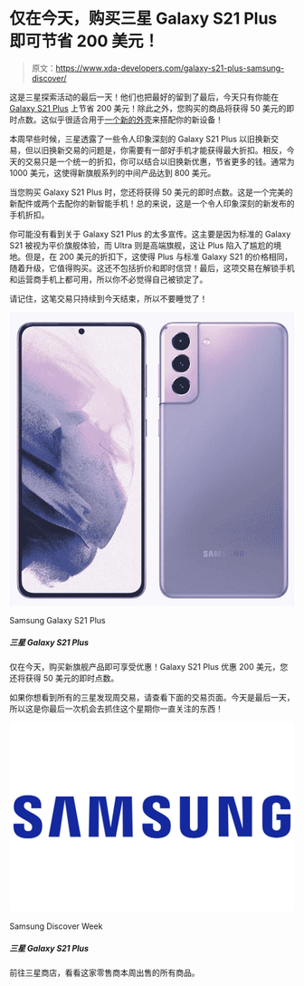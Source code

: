 # 仅在今天，购买三星 Galaxy S21 Plus 即可节省 200 美元！

> 原文：<https://www.xda-developers.com/galaxy-s21-plus-samsung-discover/>

这是三星探索活动的最后一天！他们也把最好的留到了最后，今天只有你能在 [Galaxy S21 Plus](https://www.xda-developers.com/samsung-galaxy-s21/) 上节省 200 美元！除此之外，您购买的商品将获得 50 美元的即时点数。这似乎很适合用于[一个新的外壳](https://www.xda-developers.com/best-galaxy-s21-plus-cases/)来搭配你的新设备！

本周早些时候，三星透露了一些令人印象深刻的 Galaxy S21 Plus 以旧换新交易，但以旧换新交易的问题是，你需要有一部好手机才能获得最大折扣。相反，今天的交易只是一个统一的折扣，你可以结合以旧换新优惠，节省更多的钱。通常为 1000 美元，这使得新旗舰系列的中间产品达到 800 美元。

当您购买 Galaxy S21 Plus 时，您还将获得 50 美元的即时点数。这是一个完美的新配件或两个去配你的新智能手机！总的来说，这是一个令人印象深刻的新发布的手机折扣。

你可能没有看到关于 Galaxy S21 Plus 的太多宣传。这主要是因为标准的 Galaxy S21 被视为平价旗舰体验，而 Ultra 则是高端旗舰，这让 Plus 陷入了尴尬的境地。但是，在 200 美元的折扣下，这使得 Plus 与标准 Galaxy S21 的价格相同，随着升级，它值得购买。这还不包括折价和即时信贷！最后，这项交易在解锁手机和运营商手机上都可用，所以你不必觉得自己被锁定了。

请记住，这笔交易只持续到今天结束，所以不要睡觉了！

 <picture>![The Samsung Galaxy S21 Plus is the middle child in the new 2021 flagship series, packing in a flagship SoC and a premium build, along with a decent display and camera setup.](img/fd10d50f3f82d59a4c8e595ca6f14a86.png)</picture> 

Samsung Galaxy S21 Plus

##### 三星 Galaxy S21 Plus

仅在今天，购买新旗舰产品即可享受优惠！Galaxy S21 Plus 优惠 200 美元，您还将获得 50 美元的即时点数。

如果你想看到所有的三星发现周交易，请查看下面的交易页面。今天是最后一天，所以这是你最后一次机会去抓住这个星期你一直关注的东西！

 <picture>![Head over to the Samsung Store to see everything that the retailer has on sale this week.](img/c52b25872ae517736a7bc9f46d62438c.png)</picture> 

Samsung Discover Week

##### 三星 Galaxy S21 Plus

前往三星商店，看看这家零售商本周出售的所有商品。